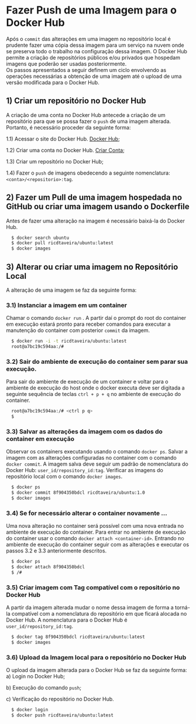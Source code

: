 
# Fazer Push de uma Imagem para o Docker Hub
Após o `commit` das alterações em uma imagem no repositório local é prudente fazer uma cópia dessa
imagem para um serviço na nuvem onde se preserva todo o trabalho na configuração dessa imagem.
O Docker Hub permite a criação de repositórios públicos e/ou privados que hospedam imagens que poderão ser usadas posteriormente.  
Os passos apresentados a seguir definem um ciclo envolvendo as operações necessárias a obtenção de uma imagem até o upload de uma versão modificada para o Docker Hub.

## 1) Criar um repositório no Docker Hub 

A criação de uma conta no Docker Hub antecede a criação de um repositório para que se possa fazer o `push` de uma imagem alterada. Portanto, é necessário proceder da seguinte forma: 

1.1) Acessar o site do Docker Hub. [Docker Hub](https://hub.docker.com/);

1.2) Criar uma conta no Docker Hub. [Criar Conta](https://hub.docker.com/signup);

1.3) Criar um repositório no Docker Hub;

1.4) Fazer o `push` de imagens obedecendo a seguinte nomenclatura: `<conta>/<repositorio>:tag`.    

## 2) Fazer um Pull de uma imagem hospedada no GitHub ou criar uma imagem usando o Dockerfile

Antes de fazer uma alteração na imagem é necessário baixá-la do Docker Hub.

```bash 
  $ docker search ubuntu
  $ docker pull ricdtaveira/ubuntu:latest
  $ docker images
```

## 3) Alterar ou criar uma imagem no Repositório Local

A alteração de uma imagem se faz da seguinte forma:

### 3.1) Instanciar a imagem em um container 
   Chamar o comando `docker run` . A partir daí o prompt do root do container em execução estará pronto para receber comandos para executar a manutenção do container com posterior `commit` da imagem.

```bash 
  $ docker run -i -t ricdtaveira/ubuntu:latest 
  root@a7bc19c594aa:/#
```

### 3.2) Sair do ambiente de execução do container sem parar sua execução.
   Para sair do ambiente de execução de um container e voltar para o ambiente de execução do host onde o docker executa deve ser digitada a seguinte sequência de teclas `ctrl + p + q` no ambiente de execução do container.

```bash 
  root@a7bc19c594aa:/# <ctrl p q>
  $ 
```

### 3.3) Salvar as alterações da imagem com os dados do container em execução
   Observar os containers executando usando o comando `docker ps`.
   Salvar a imagem com as alterações configuradas no container com o comando `docker commit`.
   A imagem salva deve seguir um padrão de nomenclatura do Docker Hub: `user_id/repository_id:tag`.
   Verificar as imagens do repositório local com o comando `docker images`.

```bash 
  $ docker ps
  $ docker commit 8f904350bdcl ricdtaveira/ubuntu:1.0 
  $ docker images
```

### 3.4) Se for necessário alterar o container novamente ...
  Uma nova alteração no container será possível com uma nova entrada no ambiente de execução do container. Para entrar no ambiente de execução do container usar o comando `docker attach <container-id>`. Entrando no ambiente de execução do container seguir com as alterações e executar os passos 3.2 e 3.3 anteriormente descritos.

```bash 
  $ docker ps
  $ docker attach 8f904350bdcl  
  $ /# 
```

### 3.5) Criar imagem com Tag compatível com o repositório no Docker Hub

A partir da imagem alterada mudar o nome dessa imagem de forma a torná-la compatível com a nomenclatura do repositório em que ficará alocada no Docker Hub. A nomenclatura para o Docker Hub é `user_id/repository_id:tag`.

```bash 
  $ docker tag 8f904350bdcl ricdtaveira/ubuntu:latest 
  $ docker images
```
  
### 3.6) Upload da Imagem local para o repositório no Docker Hub

O upload da imagem alterada para o Docker Hub se faz da seguinte forma:  
a) Login no Docker Hub;

b) Execução do comando `push`; 

c) Verificação do repositório no Docker Hub.


```bash 
  $ docker login 
  $ docker push ricdtaveira/ubuntu:latest  
``` 